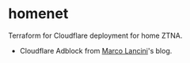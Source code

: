 # homenet

Terraform for Cloudflare deployment for home ZTNA.

- Cloudflare Adblock from [Marco Lancini](https://blog.marcolancini.it/2022/blog-serverless-ad-blocking-with-cloudflare-gateway/#policy-ad-blocking)'s blog.